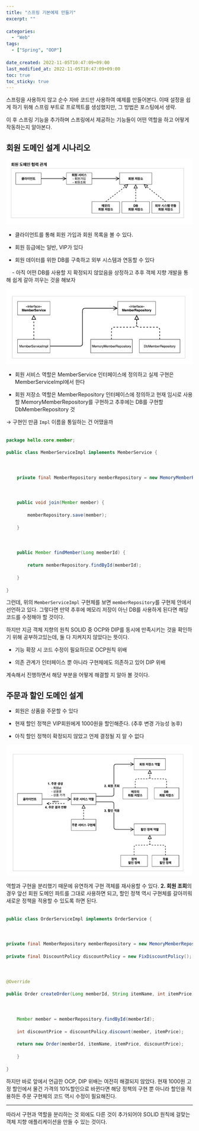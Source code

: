 ```yaml
---
title: "스프링 기본예제 만들기"
excerpt: ""

categories:
  - "Web"
tags:
  - ["Spring", "OOP"]

date_created: 2022-11-05T10:47:09+09:00
last_modified_at: 2022-11-05T10:47:09+09:00
toc: true
toc_sticky: true
---
```

  

스프링을 사용하지 않고 순수 자바 코드만 사용하여 예제를 만들어본다. 이때 설정을 쉽게 하기 위해 스프링 부트로 프로젝트를 생성했지만, 그 방법은 포스팅에서 생략.

  

이 후 스프링 기능을 추가하며 스프링에서 제공하는 기능들이 어떤 역할을 하고 어떻게 작동하는지 알아본다.

  

## 회원 도메인 설계 시나리오

  

![Untitled](/assets/img/2022-11-05/회원도메인.png)

  

- 클라이언트를 통해 회원 가입과 회원 목록을 볼 수 있다.

- 회원 등급에는 일반, VIP가 있다

- 회원 데이터를 위한 DB를 구축하고 외부 시스템과 연동할 수 있다

    - 아직 어떤 DB를 사용할 지 확정되지 않았음을 상정하고 추후 객체 지향 개발을 통해 쉽게 갈아 끼우는 것을 해보자

  

![Untitled](/assets/img/2022-11-05/회원세부클래스.png)

  

- 회원 서비스 역할은 MemberService 인터페이스에 정의하고 실제 구현은 MemberServiceImpl에서 한다

- 회원 저장소 역할은 MemberRepository 인터페이스에 정의하고 현재 임시로 사용할 MemoryMemberRepository를 구현하고 추후에는 DB를 구현할 DbMemberRepository 것

→ 구현인 만큼 `Impl` 이름을 통일하는 건 어땠을까

  

```java

package hello.core.member;

public class MemberServiceImpl implements MemberService {

  

    private final MemberRepository memberRepository = new MemoryMemberRepository();

  

    public void join(Member member) {

        memberRepository.save(member);

    }

  

    public Member findMember(Long memberId) {

        return memberRepository.findById(memberId);

    }

}

```

  

그런데, 위의 `MemberServiceImpl` 구현체를 보면 `memberRepository`를 구현체 안에서 선언하고 있다. 그렇다면 만약 추후에 메모리 저장이 아닌 DB를 사용하게 된다면 해당 코드를 수정해야 할 것이다.

  

하지만 지금 객체 지향의 원칙 SOLID 중 OCP와 DIP를 동시에 만족시키는 것을 확인하기 위해 공부하고있는데, 둘 다 지켜지지 않았다는 뜻이다.

  

- 기능 확장 시 코드 수정이 필요하므로 OCP원칙 위배

- 의존 관계가 인터페이스 뿐 아니라 구현체에도 의존하고 있어 DIP 위배

  

계속해서 진행하면서 해당 부분을 어떻게 해결할 지 알아 볼 것이다.

  

## 주문과 할인 도메인 설계

  

- 회원은 상품을 주문할 수 있다

- 현재 할인 정책은 VIP회원에게 1000원을 할인해준다. (추후 변경 가능성 농후)

- 아직 할인 정책이 확정되지 않았고 언제 결정될 지 알 수 없다

  

![Untitled](/assets/img/2022-11-05/주문할인도메인.png)

  

역할과 구현을 분리했기 때문에 유연하게 구현 객체를 재사용할 수 있다. **2. 회원 조회**의 경우 앞선 회원 도메인 파트를 그대로 사용하면 되고, 할인 정책 역시 구현체를 갈아끼워 새로운 정책을 적용할 수 있도록 하면 된다.

  

```java

public class OrderServiceImpl implements OrderService {

  

private final MemberRepository memberRepository = new MemoryMemberRepository();

private final DiscountPolicy discountPolicy = new FixDiscountPolicy();

  

@Override

public Order createOrder(Long memberId, String itemName, int itemPrice) {

  

    Member member = memberRepository.findById(memberId);

    int discountPrice = discountPolicy.discount(member, itemPrice);

    return new Order(memberId, itemName, itemPrice, discountPrice);

    }

}

```

  

하지만 바로 앞에서 언급한 OCP, DIP 위배는 여전히 해결되지 않았다. 현재 1000원 고정 할인에서 물건 가격의 10%할인으로 바뀐다면 해당 정책의 구현 뿐 아니라 할인을 적용하든 주문 구현체의 코드 역시 수정이 필요해진다.

  

---

  

따라서 구현과 역할을 분리하는 것 외에도 다른 것이 추가되어야 SOLID 원칙에 걸맞는 객체 지향 애플리케이션을 만들 수 있는 것이다.